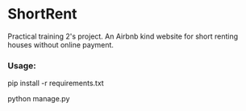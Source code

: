 # ShortRent
Practical training 2's project. An Airbnb kind website for short renting houses without online payment.

### Usage:
pip install -r requirements.txt

python manage.py
